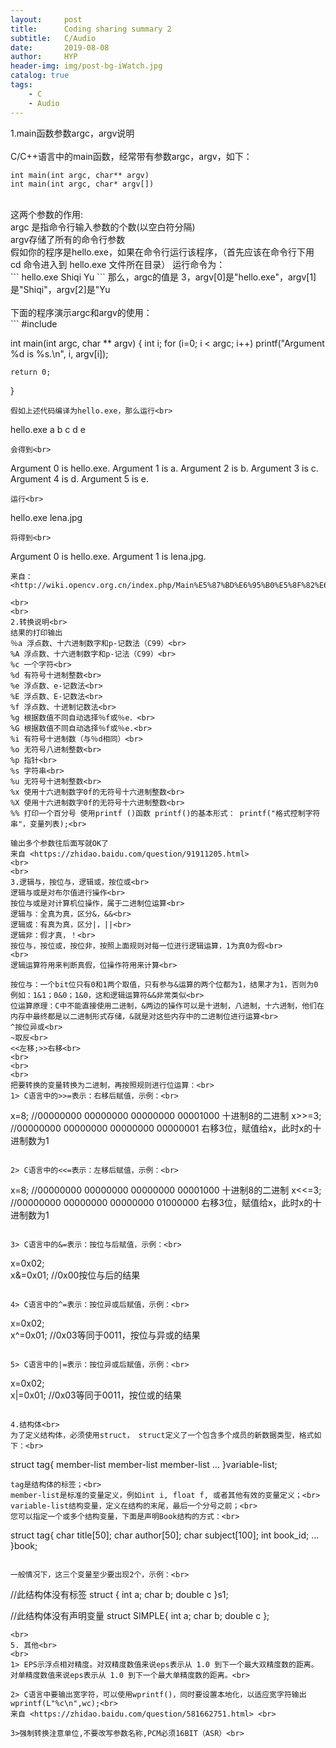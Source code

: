 ```yaml
---
layout:     post
title:      Coding sharing summary 2
subtitle:   C/Audio
date:       2019-08-08
author:     HYP
header-img: img/post-bg-iWatch.jpg
catalog: true
tags:
    - C
    - Audio
---
```





1.main函数参数argc，argv说明<br>
<br>
C/C++语言中的main函数，经常带有参数argc，argv，如下：<br>
```
int main(int argc, char** argv)
int main(int argc, char* argv[])
```
<br>
这两个参数的作用: <br>
argc 是指命令行输入参数的个数(以空白符分隔) <br>
argv存储了所有的命令行参数<br>
假如你的程序是hello.exe，如果在命令行运行该程序，（首先应该在命令行下用 cd 命令进入到 hello.exe 文件所在目录） 运行命令为：<br>
```
hello.exe Shiqi Yu
```
那么，argc的值是 3，argv[0]是"hello.exe"，argv[1]是"Shiqi"，argv[2]是"Yu<br>
<br>
下面的程序演示argc和argv的使用：<br>
```
#include <stdio.h>

int main(int argc, char ** argv)
{
    int i;
    for (i=0; i < argc; i++)
        printf("Argument %d is %s.\n", i, argv[i]);

    return 0;
}
```
假如上述代码编译为hello.exe，那么运行<br>
```
hello.exe a b c d e
```
会得到<br>
```
Argument 0 is hello.exe.
Argument 1 is a.
Argument 2 is b.
Argument 3 is c.
Argument 4 is d.
Argument 5 is e.
```
运行<br>
```
hello.exe lena.jpg
```
将得到<br>
```
Argument 0 is hello.exe.
Argument 1 is lena.jpg.
```
来自：<http://wiki.opencv.org.cn/index.php/Main%E5%87%BD%E6%95%B0%E5%8F%82%E6%95%B0argc%EF%BC%8Cargv%E8%AF%B4%E6%98%8E>

<br>
<br>
2.转换说明<br>
结果的打印输出
％a 浮点数、十六进制数字和p-记数法（C99）<br>
%A 浮点数、十六进制数字和p-记法（C99）<br>
%c 一个字符<br>
%d 有符号十进制整数<br>
%e 浮点数、e-记数法<br>
%E 浮点数、E-记数法<br>
%f 浮点数、十进制记数法<br>
%g 根据数值不同自动选择％f或％e．<br>
%G 根据数值不同自动选择％f或％e.<br>
%i 有符号十进制数（与％d相同）<br>
%o 无符号八进制整数<br>
%p 指针<br>
%s 字符串<br>
%u 无符号十进制整数<br>
%x 使用十六进制数字0f的无符号十六进制整数<br>
%X 使用十六进制数字0f的无符号十六进制整数<br>
%% 打印一个百分号 使用printf ()函数 printf()的基本形式： printf("格式控制字符串"，变量列表);<br>

输出多个参数往后面写就OK了
来自 <https://zhidao.baidu.com/question/91911205.html> 
<br>
<br>
3.逻辑与，按位与，逻辑或，按位或<br>
逻辑与或是对布尔值进行操作<br>
按位与或是对计算机位操作，属于二进制位运算<br>
逻辑与：全真为真，区分&，&&<br>
逻辑或：有真为真，区分|，||<br>
逻辑非：假才真，！<br>
按位与，按位或，按位非，按照上面规则对每一位进行逻辑运算，1为真0为假<br>
<br>
逻辑运算符用来判断真假，位操作符用来计算<br>

按位与：一个bit位只有0和1两个取值，只有参与&运算的两个位都为1，结果才为1，否则为0
例如：1&1；0&0；1&0，这和逻辑运算符&&非常类似<br>
位运算原理：C中不能直接使用二进制，&两边的操作可以是十进制，八进制，十六进制，他们在内存中最终都是以二进制形式存储，&就是对这些内存中的二进制位进行运算<br>
^按位异或<br>
~取反<br>
<<左移;>>右移<br>
<br>
<br>
<br>
把要转换的变量转换为二进制，再按照规则进行位运算：<br>
1> C语言中的>>=表示：右移后赋值，示例：<br>
```
x=8;   //00000000 00000000 00000000 00001000 十进制8的二进制
x>>=3; //00000000 00000000 00000000 00000001 右移3位，赋值给x，此时x的十进制数为1
```

2> C语言中的<<=表示：左移后赋值，示例：<br>
```
x=8;   //00000000 00000000 00000000 00001000 十进制8的二进制
x<<=3; //00000000 00000000 00000000 01000000 右移3位，赋值给x，此时x的十进制数为1
```

3> C语言中的&=表示：按位与后赋值，示例：<br>
```
x=0x02;   
x&=0x01; //0x00按位与后的结果
```

4> C语言中的^=表示：按位异或后赋值，示例：<br>
```
x=0x02;   
x^=0x01; //0x03等同于0011，按位与异或的结果
```

5> C语言中的|=表示：按位异或后赋值，示例：<br>
```
x=0x02;   
x|=0x01; //0x03等同于0011，按位或的结果
```

4.结构体<br>
为了定义结构体，必须使用struct， struct定义了一个包含多个成员的新数据类型，格式如下：<br>
```
struct tag{
    member-list
    member-list
    member-list
    ...
}variable-list;
```
tag是结构体的标签；<br>
member-list是标准的变量定义，例如int i, float f, 或者其他有效的变量定义；<br>
variable-list结构变量，定义在结构的末尾，最后一个分号之前；<br>
您可以指定一个或多个结构变量，下面是声明Book结构的方式：<br>
```
struct tag{
    char title[50];
    char author[50];
    char subject[100];
    int book_id;
    ...
}book;
```

一般情况下，这三个变量至少要出现2个，示例：<br>
```
//此结构体没有标签
struct {
    int a;
    char b;
    double c
}s1;

//此结构体没有声明变量
struct SIMPLE{
    int a;
    char b;
    double c
};
```
<br>
5. 其他<br>
<br>
1> EPS示浮点相对精度。对双精度数值来说eps表示从 1.0 到下一个最大双精度数的距离。对单精度数值来说eps表示从 1.0 到下一个最大单精度数的距离。<br>

2> C语言中要输出宽字符，可以使用wprintf()，同时要设置本地化，以适应宽字符输出
wprintf(L"%c\n",wc);<br>
来自 <https://zhidao.baidu.com/question/581662751.html> <br>

3>强制转换注意单位,不要改写参数名称,PCM必须16BIT（ASR）<br>

